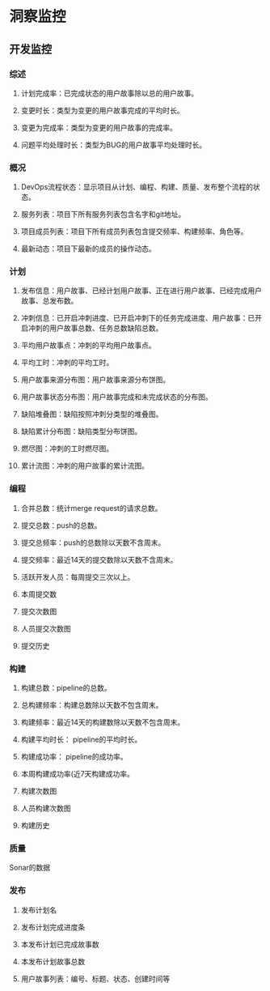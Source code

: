 # 洞察监控

## 开发监控

### 综述

1. 计划完成率：已完成状态的用户故事除以总的用户故事。

1. 变更时长：类型为变更的用户故事完成的平均时长。

1. 变更为完成率：类型为变更的用户故事的完成率。

1. 问题平均处理时长：类型为BUG的用户故事平均处理时长。

### 概况

1. DevOps流程状态：显示项目从计划、编程、构建、质量、发布整个流程的状态。

1. 服务列表：项目下所有服务列表包含名字和git地址。

1. 项目成员列表：项目下所有成员列表包含提交频率、构建频率、角色等。

1. 最新动态：项目下最新的成员的操作动态。

### 计划

1. 发布信息：用户故事、已经计划用户故事、正在进行用户故事、已经完成用户故事、总发布数。

1. 冲刺信息：已开启冲刺进度、已开启冲刺下的任务完成进度、用户故事：已开启冲刺的用户故事总数、任务总数缺陷总数。

1. 平均用户故事点：冲刺的平均用户故事点。

1. 平均工时：冲刺的平均工时。

1. 用户故事来源分布图：用户故事来源分布饼图。

1. 用户故事状态分布图：用户故事完成和未完成状态的分布图。

1. 缺陷堆叠图：缺陷按照冲刺分类型的堆叠图。

1. 缺陷累计分布图：缺陷类型分布饼图。

1. 燃尽图：冲刺的工时燃尽图。

1. 累计流图：冲刺的用户故事的累计流图。

### 编程

1. 合并总数：统计merge request的请求总数。

1. 提交总数：push的总数。

1. 提交总频率：push的总数除以天数不含周末。

1. 提交频率：最近14天的提交数除以天数不含周末。

1. 活跃开发人员：每周提交三次以上。

1. 本周提交数

1. 提交次数图

1. 人员提交次数图

1. 提交历史

### 构建

1. 构建总数：pipeline的总数。

1. 总构建频率：构建总数除以天数不包含周末。

1. 构建频率：最近14天的构建数除以天数不包含周末。

1. 构建平均时长： pipeline的平均时长。

1. 构建成功率： pipeline的成功率。

1. 本周构建成功率(近7天构建成功率。

1. 构建次数图

1. 人员构建次数图

1. 构建历史

### 质量

Sonar的数据

### 发布

1. 发布计划名

1. 发布计划完成进度条

1. 本发布计划已完成故事数

1. 本发布计划故事总数

1. 用户故事列表：编号、标题、状态、创建时间等

